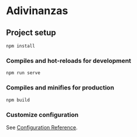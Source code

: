 # Adivinanzas

## Project setup
```
npm install
```

### Compiles and hot-reloads for development
```
npm run serve
```

### Compiles and minifies for production
```
npm build
```

### Customize configuration
See [Configuration Reference](https://cli.vuejs.org/config/).
